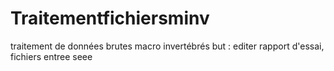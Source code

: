 # Traitementfichiersminv
traitement de données brutes macro invertébrés
but : editer rapport d'essai, fichiers entree seee
